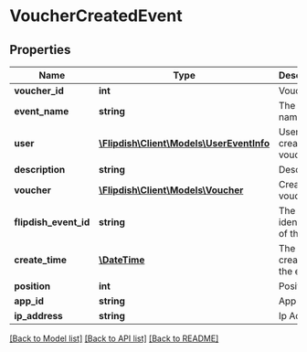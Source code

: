 # VoucherCreatedEvent

## Properties
Name | Type | Description | Notes
------------ | ------------- | ------------- | -------------
**voucher_id** | **int** | Voucher Id | [optional] 
**event_name** | **string** | The event name | [optional] 
**user** | [**\Flipdish\\Client\Models\UserEventInfo**](UserEventInfo.md) | User which created this voucher | [optional] 
**description** | **string** | Description | [optional] 
**voucher** | [**\Flipdish\\Client\Models\Voucher**](Voucher.md) | Created voucher | [optional] 
**flipdish_event_id** | **string** | The identitfier of the event | [optional] 
**create_time** | [**\DateTime**](\DateTime.md) | The time of creation of the event | [optional] 
**position** | **int** | Position | [optional] 
**app_id** | **string** | App id | [optional] 
**ip_address** | **string** | Ip Address | [optional] 

[[Back to Model list]](../README.md#documentation-for-models) [[Back to API list]](../README.md#documentation-for-api-endpoints) [[Back to README]](../README.md)


